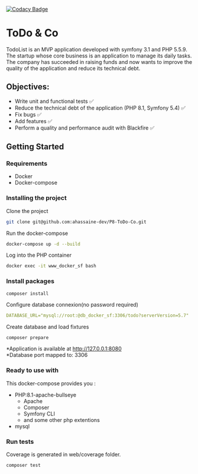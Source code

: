 [![Codacy Badge](https://app.codacy.com/project/badge/Grade/2d957a63a27f4d9c8787d85e77877e1f)](https://www.codacy.com/gh/ahassaine-dev/P8-ToDo-Co/dashboard?utm_source=github.com&amp;utm_medium=referral&amp;utm_content=ahassaine-dev/P8-ToDo-Co&amp;utm_campaign=Badge_Grade)

# ToDo & Co

TodoList is an MVP application developed with symfony 3.1 and PHP 5.5.9. The startup
whose core business is an application to manage its daily tasks.
The company has succeeded in raising funds and now wants to improve the quality of the application
and reduce its technical debt.

## Objectives:

- Write unit and functional tests :white_check_mark:
- Reduce the technical debt of the application (PHP 8.1, Symfony 5.4) :white_check_mark:
- Fix bugs :white_check_mark:
- Add features :white_check_mark:
- Perform a quality and performance audit with Blackfire :white_check_mark:

## Getting Started

### Requirements

- Docker
- Docker-compose

### Installing the project

Clone the project

```bash
git clone git@github.com:ahassaine-dev/P8-ToDo-Co.git
```

Run the docker-compose

```bash
docker-compose up -d --build
```

Log into the PHP container

```bash
docker exec -it www_docker_sf bash
```

### Install packages
```
composer install
```

Configure database connexion(no password required)
```yaml
DATABASE_URL="mysql://root:@db_docker_sf:3306/todo?serverVersion=5.7"
```

Create database and load fixtures
```bash
composer prepare
```

*Application is available at http://127.0.0.1:8080 \
*Database port mapped to: 3306 

### Ready to use with

This docker-compose provides you :

- PHP:8.1-apache-bullseye
  - Apache
  - Composer
  - Symfony CLI
  - and some other php extentions
- mysql

### Run tests
Coverage is generated in web/coverage folder.
```bash
composer test
```
